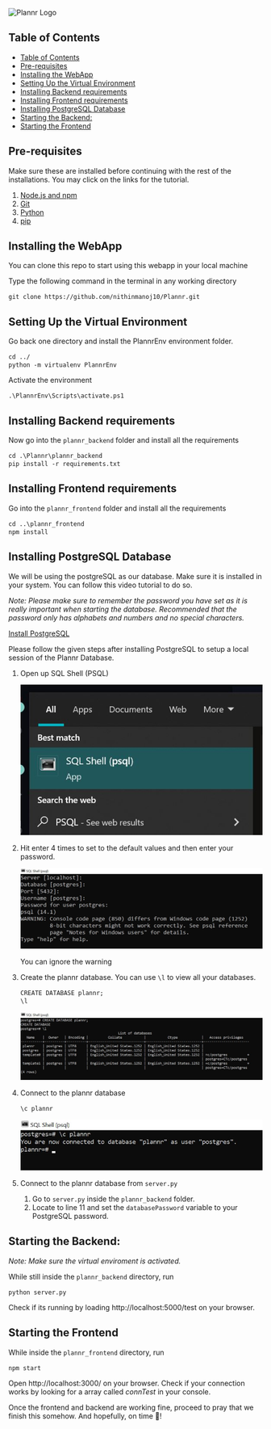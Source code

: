 ![Plannr Logo](https://github.com/nithinmanoj10/Plannr/blob/master/plannr_frontend/src/images/Plannr%20Banner.png?raw=true)

## Table of Contents

- [Table of Contents](#table-of-contents)
- [Pre-requisites](#pre-requisites)
- [Installing the WebApp](#installing-the-webapp)
- [Setting Up the Virtual Environment](#setting-up-the-virtual-environment)
- [Installing Backend requirements](#installing-backend-requirements)
- [Installing Frontend requirements](#installing-frontend-requirements)
- [Installing PostgreSQL Database](#installing-postgresql-database)
- [Starting the Backend:](#starting-the-backend)
- [Starting the Frontend](#starting-the-frontend)

## Pre-requisites

Make sure these are installed before continuing with the rest of the installations. You may click on the links for the tutorial.

1. [Node.js and npm](https://phoenixnap.com/kb/install-node-js-npm-on-windows)
2. [Git](https://www.jcchouinard.com/install-git-in-vscode/)
3. [Python](https://www.python.org/downloads/)
4. [pip](https://phoenixnap.com/kb/install-pip-windows)

## Installing the WebApp

You can clone this repo to start using this webapp in your local machine

Type the following command in the terminal in any working directory

```
git clone https://github.com/nithinmanoj10/Plannr.git
```

## Setting Up the Virtual Environment

Go back one directory and install the PlannrEnv environment folder.

```
cd ../
python -m virtualenv PlannrEnv
```

Activate the environment

```
.\PlannrEnv\Scripts\activate.ps1
```

## Installing Backend requirements

Now go into the `plannr_backend` folder and install all the requirements

```
cd .\Plannr\plannr_backend
pip install -r requirements.txt
```

## Installing Frontend requirements

Go into the `plannr_frontend` folder and install all the requirements

```
cd ..\plannr_frontend
npm install
```

## Installing PostgreSQL Database

We will be using the postgreSQL as our database. Make sure it is installed in your system. You can follow this video tutorial to do so.

_Note: Please make sure to remember the password you have set as it is really important when starting the database. Recommended that the password only has alphabets and numbers and no special characters._

[Install PostgreSQL](https://www.youtube.com/watch?v=RAFZleZYxsc)

Please follow the given steps after installing PostgreSQL to setup a local session of the Plannr Database.

1. Open up SQL Shell (PSQL)

   ![open psql](https://github.com/nithinmanoj10/Plannr/blob/master/Images/open_psql.JPG?raw=true)

2. Hit enter 4 times to set to the default values and then enter your password.

   ![enter psql details](https://github.com/nithinmanoj10/Plannr/blob/master/Images/psql_enter_details.JPG?raw=true)

   You can ignore the warning

3. Create the plannr database. You can use `\l` to view all your databases.

   ```
   CREATE DATABASE plannr;
   \l
   ```

   ![create database](https://github.com/nithinmanoj10/Plannr/blob/master/Images/create_database.JPG?raw=true)

4. Connect to the plannr database

   ```
   \c plannr
   ```

   ![connect database](https://github.com/nithinmanoj10/Plannr/blob/master/Images/connect%20database.JPG?raw=true)

5. Connect to the plannr database from `server.py`

   1. Go to `server.py` inside the `plannr_backend` folder.
   2. Locate to line 11 and set the `databasePassword` variable to your PostgreSQL password.

## Starting the Backend:

_Note: Make sure the virtual enviroment is activated._

While still inside the `plannr_backend` directory, run

```
python server.py
```

Check if its running by loading http://localhost:5000/test on your browser.

## Starting the Frontend

While inside the `plannr_frontend` directory, run

```
npm start
```

Open http://localhost:3000/ on your browser. Check if your connection works by looking for a array called _connTest_ in your console.

Once the frontend and backend are working fine, proceed to pray that we finish this somehow. And hopefully, on time 🙂!

